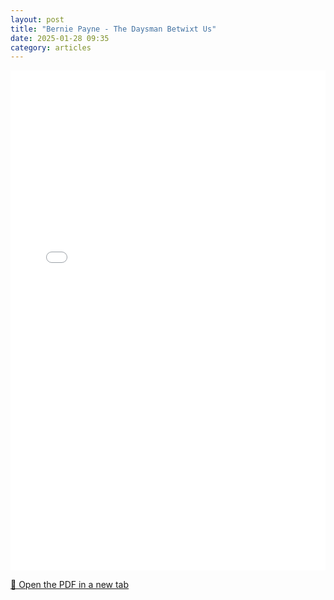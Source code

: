 ```yaml
---
layout: post
title: "Bernie Payne - The Daysman Betwixt Us"
date: 2025-01-28 09:35
category: articles
---
```


<iframe 
    src="{{ '/assets/articles/Bernie-Payne-The-Daysman-Betwixt-Us.pdf' | relative_url }}" 
    width="100%" 
    height="800px" 
    style="border: none;">
</iframe>

<p>
    <a href="{{ '/assets/articles/Bernie-Payne-The-Daysman-Betwixt-Us.pdf' | relative_url }}" target="_blank">
        📄 Open the PDF in a new tab
    </a>
</p>
